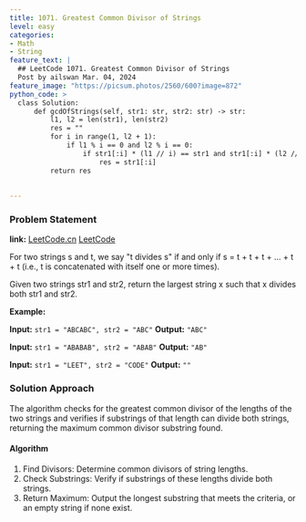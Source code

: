 ```yaml
---
title: 1071. Greatest Common Divisor of Strings
level: easy
categories:
- Math
- String
feature_text: |
  ## LeetCode 1071. Greatest Common Divisor of Strings
  Post by ailswan Mar. 04, 2024
feature_image: "https://picsum.photos/2560/600?image=872"
python_code: >
  class Solution:
      def gcdOfStrings(self, str1: str, str2: str) -> str:
          l1, l2 = len(str1), len(str2)
          res = ""
          for i in range(1, l2 + 1):
              if l1 % i == 0 and l2 % i == 0:
                  if str1[:i] * (l1 // i) == str1 and str1[:i] * (l2 // i) == str2:
                      res = str1[:i]
          return res
          
        
---
```


### Problem Statement
**link:**
[LeetCode.cn](https://leetcode.cn/problems/greatest-common-divisor-of-strings/)
[LeetCode](https://leetcode.com/problems/greatest-common-divisor-of-strings/)

For two strings s and t, we say "t divides s" if and only if s = t + t + t + ... + t + t (i.e., t is concatenated with itself one or more times).

Given two strings str1 and str2, return the largest string x such that x divides both str1 and str2.

 
**Example:**

**Input:** `str1 = "ABCABC", str2 = "ABC"`
**Output:** `"ABC"`
 
**Input:** `str1 = "ABABAB", str2 = "ABAB"`
**Output:** `"AB"`

**Input:** `str1 = "LEET", str2 = "CODE"`
**Output:** `""`

### Solution Approach

The algorithm checks for the greatest common divisor of the lengths of the two strings and verifies if substrings of that length can divide both strings, returning the maximum common divisor substring found.

#### Algorithm
1. Find Divisors: Determine common divisors of string lengths.
2. Check Substrings: Verify if substrings of these lengths divide both strings.
3. Return Maximum: Output the longest substring that meets the criteria, or an empty string if none exist.